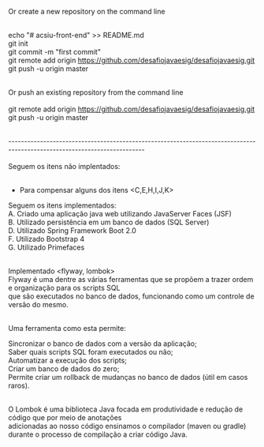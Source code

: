 Or create a new repository on the command line<br /><br />

echo "# acsiu-front-end" >> README.md<br />
git init<br />
git commit -m "first commit"<br />
git remote add origin https://github.com/desafiojavaesig/desafiojavaesig.git<br />
git push -u origin master<br /><br />

Or push an existing repository from the command line<br /><br />
git remote add origin https://github.com/desafiojavaesig/desafiojavaesig.git<br />
git push -u origin master<br /><br />

-------------------------------------------------------------------------------------------------------------------------<br /><br />
Seguem os itens não implentados:<br /><br />
* Para compensar alguns dos itens <C,E,H,I,J,K>

Seguem os itens implementados:<br />
A. Criado uma aplicação java web utilizando JavaServer Faces (JSF)<br />
B. Utilizado persistência em um banco de dados (SQL Server)<br />
D. Utilizado Spring Framework Boot 2.0<br />
F. Utilizado Bootstrap 4<br />
G. Utilizado Primefaces<br /><br />

Implementado <flyway, lombok><br />
Flyway é uma dentre as várias ferramentas que se propõem a trazer ordem e organização para os scripts SQL<br />
que são executados no banco de dados, funcionando como um controle de versão do mesmo.<br /><br />

Uma ferramenta como esta permite:<br />

Sincronizar o banco de dados com a versão da aplicação;<br />
Saber quais scripts SQL foram executados ou não;<br />
Automatizar a execução dos scripts;<br />
Criar um banco de dados do zero;<br />
Permite criar um rollback de mudanças no banco de dados (útil em casos raros).<br /><br />

O Lombok é uma biblioteca Java focada em produtividade e redução de código que por meio de anotações<br />
adicionadas ao nosso código ensinamos o compilador (maven ou gradle) durante o processo de compilação a criar código Java.<br />

